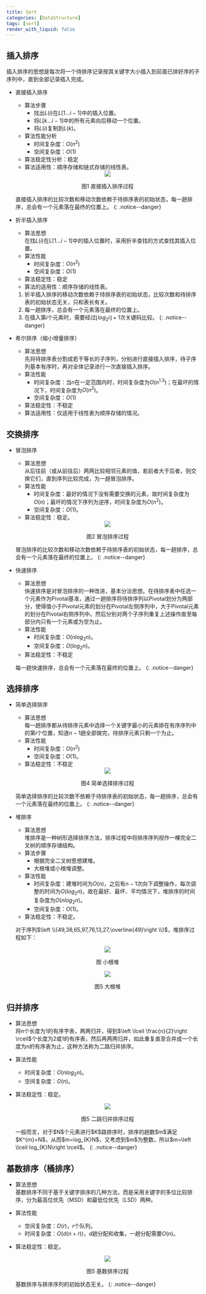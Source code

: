 ```yaml
---
title: Sort
categories: [DataStructure]
tags: [sort]
render_with_liquid: false
---
```



## 插入排序
插入排序的思想是每次将一个待排序记录按其关键字大小插入到前面已排好序的子序列中，直到全部记录插入完成。
* 直接插入排序
  - 算法步骤
    - 找出$L\left ( i\right )$在$L\left [1...i-1\right]$中的插入位置。
    - 将$L\left [k...i-1\right]$中的所有元素向后移动一个位置。
    - 将$L\left ( i\right )$复制到$L\left ( k\right )$。
  - 算法性能分析
    - 时间复杂度：$O\left( n^{2} \right)$
    - 空间复杂度：$O\left( 1 \right)$
  - 算法稳定性分析：稳定
  - 算法适用性：顺序存储和链式存储的线性表。
  <div align='center'>
    <img src="/assets/images/3/sort1.jpg">
    <p>图1 直接插入排序过程</p>
  </div>
  
  直接插入排序的比较次数和移动次数依赖于待排序表的初始状态，每一趟排序，总会有一个元素落在最终的位置上。
  {: .notice--danger}

* 折半插入排序
  - 算法思想<br>
    在找$L\left ( i\right )$在$L\left [1...i-1\right]$中的插入位置时，采用折半查找的方式查找其插入位置。
  - 算法性能
    - 时间复杂度：$O\left( n^{2} \right)$
    - 空间复杂度：$O\left( 1 \right)$
  - 算法稳定性：稳定
  - 算法的适用性：顺序存储的线性表。
  
  1. 折半插入排序的移动次数依赖于待排序表的初始状态，比较次数和待排序表的初始状态无关，只和表长有关。
  2. 每一趟排序，总会有一个元素落在最终的位置上。
  3. 在插入第$i$个元素时，需要经过$\left \lfloor log_{2}i\right \rfloor + 1$次关键码比较。
  {: .notice--danger}

* 希尔排序（缩小增量排序）
  - 算法思想<br>
    先将待排序表分割成若干等长的子序列，分别进行直接插入排序，待子序列基本有序时，再对全体记录进行一次直接插入排序。
  - 算法性能
    - 时间复杂度：当$n$在一定范围内时，时间复杂度为$O\left( n^{1.3} \right)$；在最坏的情况下，时间复杂度为$O\left( n^{2} \right)$。
    - 空间复杂度：$O\left( 1 \right)$
  - 算法稳定性：不稳定
  - 算法适用性：仅适用于线性表为顺序存储的情况。

## 交换排序
* 冒泡排序
  - 算法思想<br>
    从后往前（或从前往后）两两比较相邻元素的值，若前者大于后者，则交换它们，直到序列比较完成，为一趟冒泡排序。
  - 算法性能
    - 时间复杂度：最好的情况下没有需要交换的元素，故时间复杂度为$O\left( n \right)$；最坏的情况下序列为逆序，时间复杂度为$O\left( n^{2} \right)$。
    - 空间复杂度：$O\left( 1 \right)$。
  - 算法稳定性：稳定。
  <div align='center'>
    <img src="/assets/images/3/sort2.jpg">
    <p>图2 冒泡排序过程</p>
  </div>
  
  冒泡排序的比较次数和移动次数依赖于待排序表的初始状态，每一趟排序，总会有一个元素落在最终的位置上。
  {: .notice--danger}
  
* 快速排序
  - 算法思想<br>
    快速排序是对冒泡排序的一种改进，基本分治思想。在待排序表中任选一个元素作为Pivotal基准，通过一趟排序将待排序列以Pivotal划分为两部分，使得值小于Pivotal元素的划分在Pivotal左侧序列中，大于Pivotal元素的划分在Pivotal右侧序列中。然后分别对两个子序列重复上述操作直至每部分内只有一个元素或为空为止。
  - 算法性能
    - 时间复杂度：$O\left(nlog_{2}n\right)$。
    - 空间复杂度：$O\left(log_{2}n\right)$。
  - 算法稳定性：不稳定

  每一趟快速排序，总会有一个元素落在最终的位置上。
  {: .notice--danger}
## 选择排序
* 简单选择排序
  - 算法思想<br>
    每一趟排序都从待排序元素中选择一个关键字最小的元素排在有序序列中的第$i$个位置，知道$n-1$趟全部做完，待排序元素只剩一个为止。
  - 算法性能
    - 时间复杂度：$O\left( n^{2} \right)$
    - 空间复杂度：$O\left( 1 \right)$。
  - 算法稳定性：不稳定
  
  <div align='center'>
    <img src="/assets/images/3/sort3.jpg">
    <p>图4 简单选择排序过程</p>
  </div>

  简单选择排序的比较次数不依赖于待排序表的初始状态，每一趟排序，总会有一个元素落在最终的位置上。
  {: .notice--danger}

* 堆排序
  - 算法思想<br>
    堆排序是一种树形选择排序方法，排序过程中将排序序列视作一棵完全二叉树的顺序存储结构。
  - 算法步骤
    - 根据完全二叉树思想建堆。
    - 大根堆或小根堆调整。
  - 算法性能
    - 时间复杂度：建堆时间为$O\left( n \right)$，之后有$n-1$次向下调整操作，每次调整的时间为$O\left(log_{2}n\right)$，故在最好、最坏、平均情况下，堆排序的时间复杂度为$O\left(nlog_{2}n\right)$。
    - 空间复杂度：$O\left( 1 \right)$。
  - 算法稳定性：不稳定。
  
  对于序列$\left \\{49,38,65,97,76,13,27,\overline{49}\right \\}$，堆排序过程如下：
  <div align='center'>
    <img src="/assets/images/3/sort5.jpg">
    <p>图 小根堆</p>
  </div>
  <div align='center'>
    <img src="/assets/images/3/sort6.jpg">
    <p>图5 大根堆</p>
  </div>

## 归并排序
- 算法思想<br>
  将$n$个长度为1的有序字表，两两归并，得到$\left \lceil \frac{n}{2}\right \rceil$个长度为2或1的有序表，然后再两两归并，如此重复直至合并成一个长度为n的有序表为止，这种方法称为二路归并排序。
- 算法性能
  - 时间复杂度：$O\left(nlog_{2}n\right)$。
  - 空间复杂度：$O\left( n \right)$。
- 算法稳定性：稳定。

  <div align='center'>
    <img src="/assets/images/3/sort4.jpg">
    <p>图5 二路归并排序过程</p>
  </div>
  一般而言，对于$N$个元素进行$K$路排序时，排序的趟数$m$满足$K^{m}=N$，从而$m=log_{K}N$，又考虑到$m$为整数，所以$m=\left \lceil log_{K}N\right \rceil$。
  {: .notice--danger}

## 基数排序（桶排序）
- 算法思想<br>
  基数排序不同于基于关键字排序的几种方法，而是采用关键字的多位比较排序，分为最高位优先（MSD）和最低位优先（LSD）两种。
- 算法性能
  - 空间复杂度：$O\left(r\right)$，$r$个队列。
  - 时间复杂度：$O\left ( d\left ( n+r\right )\right )$，$d$趟分配和收集，一趟分配需要$O\left(n\right)$。
- 算法稳定性：稳定。

  <div align='center'>
    <img src="/assets/images/3/sort7.jpg">
    <p>图5 基数排序过程</p>
  </div>

  基数排序与排序序列的初始状态无关。
  {: .notice--danger}